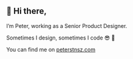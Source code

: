 ## 👋 Hi there,
I’m Peter, working as a Senior Product Designer.

Sometimes I design, sometimes I code 😎 💪

You can find me on [peterstnsz.com](www.peterstnsz.com)
